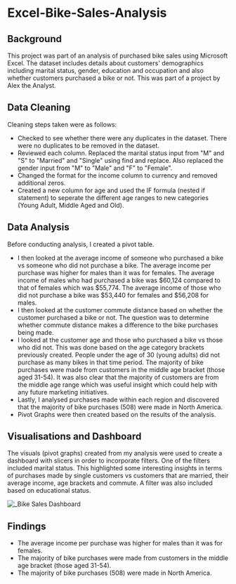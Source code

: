 # Excel-Bike-Sales-Analysis


## Background 
This project was part of an analysis of purchased bike sales using Microsoft Excel. The dataset includes details about customers' demographics including marital status, gender, education and occupation and also whether customers purchased a bike or not. This was part of a project by Alex the Analyst. 

## Data Cleaning
Cleaning steps taken were as follows: 
* Checked to see whether there were any duplicates in the dataset. There were no duplicates to be removed in the dataset.
* Reviewed each column. Replaced the marital status input from "M" and "S" to "Married" and "Single" using find and replace. Also replaced the gender input from "M" to "Male" and "F" to "Female".
* Changed the format for the income column to currency and removed additional zeros.
* Created a new column for age and used the IF formula (nested if statement) to seperate the different age ranges to new categories (Young Adult, Middle Aged and Old). 

## Data Analysis
Before conducting analysis, I created a pivot table. 
* I then looked at the average income of someone who purchased a bike vs someone who did not purchase a bike. The average income per purchase was higher for males than it was for females. The average income of males who had purchased a bike was $60,124 compared to that of females which was $55,774. The average income of those who did not purchase a bike was $53,440 for females and $56,208 for males. 
* I then looked at the customer commute distance based on whether the customer purchased a bike or not. The question was to determine whether commute distance makes a difference to the bike purchases being made. 
* I looked at the customer age and those who purchased a bike vs those who did not. This was done based on the age category brackets previously created. People under the age of 30 (young adults) did not purchase as many bikes in that time period. The majority of bike purchases were made from customers in the middle age bracket (those aged 31-54). It was also clear that the majority of customers are from the middle age range which was useful insight which could help with any future marketing initiatives. 
* Lastly, I analysed purchases made within each region and discovered that the majority of bike purchases (508) were made in North America.
* Pivot Graphs were then created based on the results of the analysis.

## Visualisations and Dashboard
The visuals (pivot graphs) created from my analysis were used to create a dashboard with slicers in order to incorporate filters. One of the filters included marital status. This highlighted some interesting insights in terms of purchases made by single customers vs customers that are married, their average income, age brackets and commute. A filter was also included based on educational status.  

![_Bike Sales Dashboard](https://github.com/MariaTayo/Excel-Bikes-Sales-Analysis/assets/117232459/8f60fa00-992c-400c-855b-f7539b940fb3)

## Findings
* The average income per purchase was higher for males than it was for females.
* The majority of bike purchases were made from customers in the middle age bracket (those aged 31-54).
* The majority of bike purchases (508) were made in North America.



